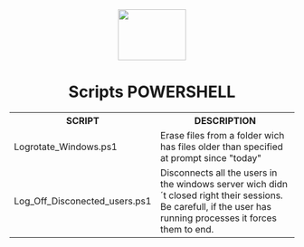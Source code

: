 <div align="center">

  <img align="center" height="90" width="120" src="https://docs.microsoft.com/es-es/powershell/media/index/ps_black_128.svg" /> 
  <h1> Scripts POWERSHELL </h1>

<table>
  <tr>
    <th> SCRIPT </th>
    <th> DESCRIPTION </th>
  </tr>
  <tr>
    <td> Logrotate_Windows.ps1 </td>
    <td> Erase files from a folder wich has files older than specified at prompt since "today" </td>
  </tr>
  <tr>
    <td> Log_Off_Disconected_users.ps1 </td>
    <td> Disconnects all the users in the windows server wich didn´t closed right their sessions. Be carefull, if the user has running processes it forces them to end. </td>
  </tr>  
</table>

</div>
